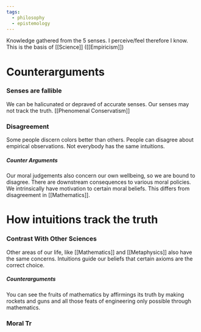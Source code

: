 ```yaml
---
tags:
  - philosophy
  - epistemology
---
```

Knowledge gathered from the 5 senses.
I perceive/feel therefore I know.
This is the basis of [[Science]] ([[Empiricism]])
# Counterarguments
### Senses are fallible
We can be halicunated or depraved of accurate senses.
Our senses may not track the truth.
[[Phenomenal Conservatism]]
### Disagreement
Some people discern colors better than others.
People can disagree about empirical observations.
Not everybody has the same intuitions.
##### Counter Arguments
Our moral judgements also concern our own wellbeing, so we are bound to disagree.
There are downstream consequences to various moral policies.
We intrinsically have motivation to certain moral beliefs.
This differs from disagreement in [[Mathematics]].
# How intuitions track the truth
### Contrast With Other Sciences
Other areas of our life, like [[Mathematics]] and [[Metaphysics]] also have the same concerns.
Intuitions guide our beliefs that certain axioms are the correct choice.
##### Counterarguments
You can see the fruits of mathematics by affirmings its truth by making rockets and guns and all those feats of engineering only possible through mathematics.
### Moral Tr
